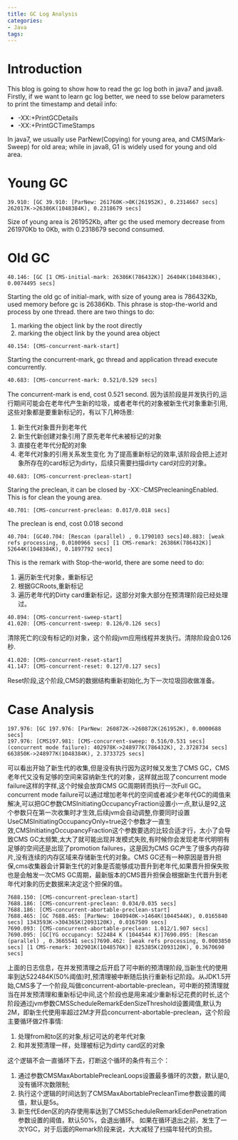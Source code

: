 ```yaml
---
title: GC Log Analysis
categories:
- Java
tags:
---
```


# Introduction
This blog is going to show how to read the gc log both in java7 and java8. Firstly, if we want to learn gc log better, we need to sse below parameters to print the timestamp and detail info:
- -XX:+PrintGCDetails
- -XX:+PrintGCTimeStamps

In java7, we usually use ParNew(Copying) for young area, and CMS(Mark-Sweep) for old area; while in java8, G1 is widely used for young and old area.

# Young GC
```
39.910: [GC 39.910: [ParNew: 261760K->0K(261952K), 0.2314667 secs] 262017K->26386K(1048384K), 0.2318679 secs]
```

Size of young area is 261952Kb, after gc the used memory decrease from 261970Kb to 0Kb, with 0.2318679 second consumed.

# Old GC
```
40.146: [GC [1 CMS-initial-mark: 26386K(786432K)] 26404K(1048384K), 0.0074495 secs]
```
Starting the old gc of initial-mark, with size of young area is 786432Kb, used memory before gc is 26386Kb. This phrase is stop-the-world and process by one thread. there are two things to do:
1. marking the object link by the root directly
2. marking the object link by the yound area object

```
40.154: [CMS-concurrent-mark-start]
```
Starting the concurrent-mark, gc thread and application thread execute concurrently.

```
40.683: [CMS-concurrent-mark: 0.521/0.529 secs]
```
The concurrent-mark is end, cost 0.521 second.
因为该阶段是并发执行的,运行期间可能会在老年代产生新的垃圾，或者老年代的对象被新生代对象重新引用,这些对象都是要重新标记的，有以下几种场景:
1. 新生代对象晋升到老年代
2. 新生代新创建对象引用了原先老年代未被标记的对象
3. 直接在老年代分配的对象
4. 老年代对象的引用关系发生变化
为了提高重新标记的效率,该阶段会把上述对象所存在的card标记为dirty，后续只需要扫描dirty card对应的对象。

```
40.683: [CMS-concurrent-preclean-start]
```
Staring the preclean, it can be closed by -XX:-CMSPrecleaningEnabled. This is for clean the young area.

```
40.701: [CMS-concurrent-preclean: 0.017/0.018 secs]
```
The preclean is end, cost 0.018 second

```
40.704: [GC40.704: [Rescan (parallel) , 0.1790103 secs]40.883: [weak refs processing, 0.0100966 secs] [1 CMS-remark: 26386K(786432K)] 52644K(1048384K), 0.1897792 secs]
```
This is the remark with Stop-the-world, there are some need to do:
1. 遍历新生代对象，重新标记
2. 根据GCRoots,重新标记
3. 遍历老年代的Dirty card重新标记，这部分对象大部分在预清理阶段已经处理过。

```
40.894: [CMS-concurrent-sweep-start]
41.020: [CMS-concurrent-sweep: 0.126/0.126 secs]
```
清除死亡的(没有标记的)对象，这个阶段jvm应用线程并发执行。清除阶段会0.126秒.

```
41.020: [CMS-concurrent-reset-start]
41.147: [CMS-concurrent-reset: 0.127/0.127 secs]
```
Reset阶段,这个阶段,CMS的数据结构重新初始化,为下一次垃圾回收做准备。


# Case Analysis
```
197.976: [GC 197.976: [ParNew: 260872K->260872K(261952K), 0.0000688 secs]
197.976: [CMS197.981: [CMS-concurrent-sweep: 0.516/0.531 secs]
(concurrent mode failure): 402978K->248977K(786432K), 2.3728734 secs] 663850K->248977K(1048384K), 2.3733725 secs]
```
可以看出开始了新生代的收集,但是没有执行因为这时候又发生了CMS GC，CMS老年代又没有足够的空间来容纳新生代的对象，这样就出现了concurrent mode failure这样的字样,这个时候会放弃CMS GC周期转而执行一次Full GC。concurrent mode failure可以通过增加老年代的空间或者减少老年代GC的阈值来解决,可以把GC参数CMSInitiatingOccupancyFraction设置小一点,默认是92,这个参数只在第一次收集时才生效,后续jvm会自动调整,你要同时设置UseCMSInitiatingOccupancyOnly=true这个参数才一直生效,CMSInitiatingOccupancyFraction这个参数要选的比较合适才行，太小了会导致CMS GC太频繁,太大了就可能出现并发模式失败,有时候你会发现老年代明明有足够的空间还是出现了promotion failures，这是因为CMS GC产生了很多内存碎片,没有连续的内存区域来存储新生代的对象。CMS GC还有一种原因是晋升担保,cms收集器会计算新生代的对象是否能够成功晋升到老年代,如果晋升担保失败也是会触发一次CMS GC周期，最新版本的CMS晋升担保会根据新生代晋升到老年代对象的历史数据来决定这个担保的值。

```
7688.150: [CMS-concurrent-preclean-start]
7688.186: [CMS-concurrent-preclean: 0.034/0.035 secs]
7688.186: [CMS-concurrent-abortable-preclean-start]
7688.465: [GC 7688.465: [ParNew: 1040940K->1464K(1044544K), 0.0165840 secs] 1343593K->304365K(2093120K), 0.0167509 secs]
7690.093: [CMS-concurrent-abortable-preclean: 1.012/1.907 secs]
7690.095: [GC[YG occupancy: 522484 K (1044544 K)]7690.095: [Rescan (parallel) , 0.3665541 secs]7690.462: [weak refs processing, 0.0003850 secs] [1 CMS-remark: 302901K(1048576K)] 825385K(2093120K), 0.3670690 secs]
```
上面的日志信息，在并发预清理之后开启了可中断的预清理阶段,当新生代的使用率到达522484K(50%阈值)时,预清理被中断随后执行重新标记阶段。从JDK1.5开始,CMS多了一个阶段,叫做concurrent-abortable-preclean，可中断的预清理就当在并发预清理和重新标记中间,这个阶段也是用来减少重新标记花费的时长,这个阶段通过jvm参数CMSScheduleRemarkEdenSizeThreshold设置阈值,默认为2M，即新生代使用率超过2M才开启concurrent-abortable-preclean，这个阶段主要循环做2件事情:
1. 处理from和to区的对象,标记可达的老年代对象
2. 和并发预清理一样，处理被标记为dirty card区的对象

这个逻辑不会一直循环下去，打断这个循环的条件有三个：
1. 通过参数CMSMaxAbortablePrecleanLoops设置最多循环的次数，默认是0,没有循环次数限制;
2. 执行这个逻辑的时间达到了CMSMaxAbortablePrecleanTime参数设置的阈值，默认是5s。
3. 新生代Eden区的内存使用率达到了CMSScheduleRemarkEdenPenetration参数设置的阈值，默认50%，会退出循环。
如果在循环退出之前，发生了一次YGC，对于后面的Remark阶段来说，大大减轻了扫描年轻代的负担。
